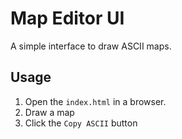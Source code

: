 # Map Editor UI

A simple interface to draw ASCII maps.

## Usage

1. Open the `index.html` in a browser.
2. Draw a map
3. Click the `Copy ASCII` button
